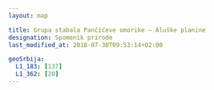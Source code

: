 ```yaml
---
layout: map

title: Grupa stabala Pančićeve omorike – Aluške planine
designation: Spomenik prirode
last_modified_at: 2018-07-30T09:53:14+02:00

geoSrbija:
  L1_183: [137]
  L1_362: [20]
---
```


